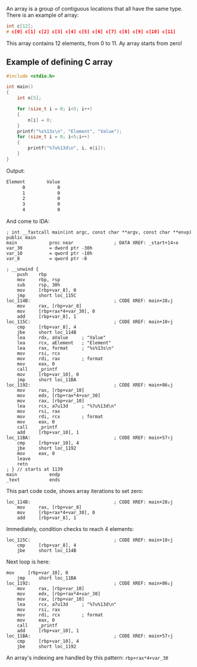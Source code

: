 An array is a group of contiguous locations that all have the same type. There is an example of array:
```C
int c[12];
# c[0] c[1] c[2] c[3] c[4] c[5] c[6] c[7] c[8] c[9] c[10] c[11]
```
This array contains 12 elements, from 0 to 11. Ay array starts from zero!
## Example of defining C array
```C
#include <stdio.h>

int main()
{
    int n[5];

    for (size_t i = 0; i<5; i++)
    {
        n[i] = 0;
    }
    printf("%s%13s\n", "Element", "Value");
    for (size_t i = 0; i<5;i++)
    {
        printf("%7u%13d\n", i, n[i]);
    }
}
```
Output:
```bash
Element        Value
      0            0
      1            0
      2            0
      3            0
      4            0
```
And come to IDA:
```Assembly
; int __fastcall main(int argc, const char **argv, const char **envp)
public main
main            proc near               ; DATA XREF: _start+14↑o
var_30          = dword ptr -30h
var_10          = qword ptr -10h
var_8           = qword ptr -8

; __unwind {
	push    rbp
	mov     rbp, rsp
	sub     rsp, 30h
	mov     [rbp+var_8], 0
	jmp     short loc_115C
loc_114B:                               ; CODE XREF: main+28↓j
	mov     rax, [rbp+var_8]
	mov     [rbp+rax*4+var_30], 0
	add     [rbp+var_8], 1
loc_115C:                               ; CODE XREF: main+10↑j
	cmp     [rbp+var_8], 4
	jbe     short loc_114B
	lea     rdx, aValue     ; "Value"
	lea     rcx, aElement   ; "Element"
	lea     rax, format     ; "%s%13s\n"
	mov     rsi, rcx
	mov     rdi, rax        ; format
	mov     eax, 0
	call    _printf
	mov     [rbp+var_10], 0
	jmp     short loc_11BA
loc_1192:                               ; CODE XREF: main+86↓j
	mov     rax, [rbp+var_10]
	mov     edx, [rbp+rax*4+var_30]
	mov     rax, [rbp+var_10]
	lea     rcx, a7u13d     ; "%7u%13d\n"
	mov     rsi, rax
	mov     rdi, rcx        ; format
	mov     eax, 0
	call    _printf
	add     [rbp+var_10], 1
loc_11BA:                               ; CODE XREF: main+57↑j
	cmp     [rbp+var_10], 4
	jbe     short loc_1192
	mov     eax, 0
	leave
	retn
; } // starts at 1139
main            endp
_text           ends
```
This part code code, shows array iterations to set zero:
```Assembly
loc_114B:                               ; CODE XREF: main+28↓j
	mov     rax, [rbp+var_8]
	mov     [rbp+rax*4+var_30], 0
	add     [rbp+var_8], 1
```
Immediately, condition checks to reach 4 elements:
```Assembly
loc_115C:                               ; CODE XREF: main+10↑j
	cmp     [rbp+var_8], 4
	jbe     short loc_114B
```
Next loop is here:
```Assembly
mov     [rbp+var_10], 0
	jmp     short loc_11BA
loc_1192:                               ; CODE XREF: main+86↓j
	mov     rax, [rbp+var_10]
	mov     edx, [rbp+rax*4+var_30]
	mov     rax, [rbp+var_10]
	lea     rcx, a7u13d     ; "%7u%13d\n"
	mov     rsi, rax
	mov     rdi, rcx        ; format
	mov     eax, 0
	call    _printf
	add     [rbp+var_10], 1
loc_11BA:                               ; CODE XREF: main+57↑j
	cmp     [rbp+var_10], 4
	jbe     short loc_1192
```
An array's indexing are handled by this pattern: `rbp+rax*4+var_30`
